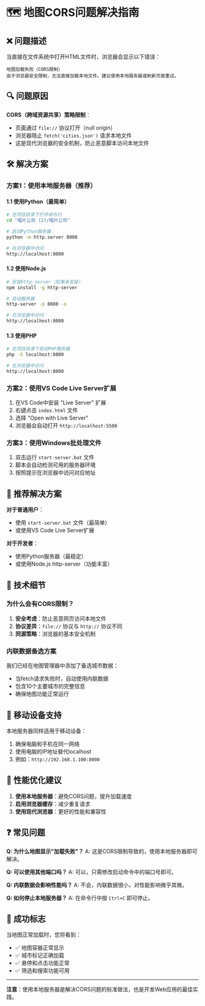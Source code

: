 # 🗺️ 地图CORS问题解决指南

## ❌ 问题描述

当直接在文件系统中打开HTML文件时，浏览器会显示以下错误：
```
地图加载失败（CORS限制）
由于浏览器安全限制，无法直接加载本地文件。建议使用本地服务器或刷新页面重试。
```

## 🔍 问题原因

**CORS（跨域资源共享）策略限制**：
- 页面通过 `file://` 协议打开（null origin）
- 浏览器阻止 `fetch('cities.json')` 请求本地文件
- 这是现代浏览器的安全机制，防止恶意脚本访问本地文件

## 🛠️ 解决方案

### 方案1：使用本地服务器（推荐）

#### 1.1 使用Python（最简单）
```bash
# 在项目目录下打开命令行
cd "唱片公司 (2)/唱片公司"

# 启动Python服务器
python -m http.server 8000

# 在浏览器中访问
http://localhost:8000
```

#### 1.2 使用Node.js
```bash
# 安装http-server（如果未安装）
npm install -g http-server

# 启动服务器
http-server -p 8080 -o

# 在浏览器中访问
http://localhost:8080
```

#### 1.3 使用PHP
```bash
# 在项目目录下启动PHP服务器
php -S localhost:8000

# 在浏览器中访问
http://localhost:8000
```

### 方案2：使用VS Code Live Server扩展

1. 在VS Code中安装 "Live Server" 扩展
2. 右键点击 `index.html` 文件
3. 选择 "Open with Live Server"
4. 浏览器会自动打开 `http://localhost:5500`

### 方案3：使用Windows批处理文件

1. 双击运行 `start-server.bat` 文件
2. 脚本会自动检测可用的服务器环境
3. 按照提示在浏览器中访问对应地址

## 🎯 推荐解决方案

**对于普通用户**：
- 使用 `start-server.bat` 文件（最简单）
- 或使用VS Code Live Server扩展

**对于开发者**：
- 使用Python服务器（最稳定）
- 或使用Node.js http-server（功能丰富）

## 🔧 技术细节

### 为什么会有CORS限制？

1. **安全考虑**：防止恶意网页访问本地文件
2. **协议差异**：`file://` 协议与 `http://` 协议不同
3. **同源策略**：浏览器的基本安全机制

### 内联数据备选方案

我们已经在地图管理器中添加了备选城市数据：
- 当fetch请求失败时，自动使用内联数据
- 包含10个主要城市的完整信息
- 确保地图功能正常运行

## 📱 移动设备支持

本地服务器同样适用于移动设备：
1. 确保电脑和手机在同一网络
2. 使用电脑的IP地址替代localhost
3. 例如：`http://192.168.1.100:8000`

## 🚀 性能优化建议

1. **使用本地服务器**：避免CORS问题，提升加载速度
2. **启用浏览器缓存**：减少重复请求
3. **使用现代浏览器**：更好的性能和兼容性

## ❓ 常见问题

**Q: 为什么地图显示"加载失败"？**
A: 这是CORS限制导致的，使用本地服务器即可解决。

**Q: 可以使用其他端口吗？**
A: 可以，只需修改启动命令中的端口号即可。

**Q: 内联数据会影响性能吗？**
A: 不会，内联数据很小，对性能影响微乎其微。

**Q: 如何停止本地服务器？**
A: 在命令行中按 `Ctrl+C` 即可停止。

## 🎉 成功标志

当地图正常加载时，您将看到：
- ✅ 地图容器正常显示
- ✅ 城市标记正确加载
- ✅ 悬停和点击功能正常
- ✅ 筛选和搜索功能可用

---

**注意**：使用本地服务器是解决CORS问题的标准做法，也是开发Web应用的最佳实践。
